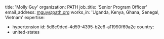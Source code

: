 title: 'Molly Guy'
organization: PATH
job_title: 'Senior Program Officer'
email_address: mguy@path.org
works_in: 'Uganda, Kenya, Ghana, Senegal, Vietnam'
expertise:
  - hypertension
id: 5d8c9ded-4d59-4395-b2e6-a11990f69a2e
country:
  - united-states
